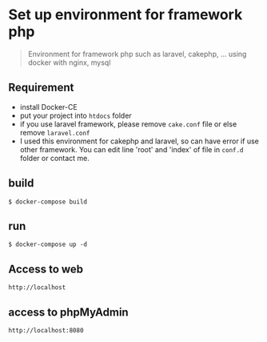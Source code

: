 # Set up environment for framework php
> Environment for framework php such as laravel, cakephp, ... using docker with nginx, mysql

## Requirement

- install Docker-CE
- put your project into `htdocs` folder
- if you use laravel framework, please remove `cake.conf` file or else remove `laravel.conf`
- I used this environment for cakephp and laravel, so can have error if use other framework. You can edit line 'root' and 'index' of file in `conf.d` folder or contact me.

## build

```
$ docker-compose build
```

## run

```
$ docker-compose up -d
```

## Access to web

```
http://localhost
```

## access to phpMyAdmin

```
http://localhost:8080
```

